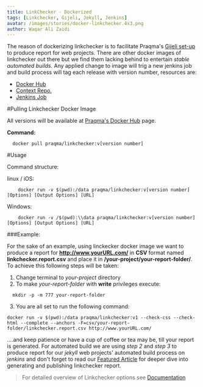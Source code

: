 ```yaml
---
title: LinkChecker - Dockerized
tags: [Linkchecker, Gijeli, Jekyll, Jenkins]
avatar: /images/stories/docker-linkchecker.4x3.png
author: Waqar Ali Zaidi
---
```


The reason of dockerizing linkchecker is to facilitate Praqma's [Gijeli set-up](/stories/GiJeLi-tool-stack-howto) to produce report for web projects. There are other docker images of linkchecker out there but we find them lacking behind to entertain _stable automated builds._
Any applied change to image will trig a new jenkins job and build process will tag each release with version number, resources are:
<!--break-->

- [Docker Hub](https://hub.docker.com/r/praqma/linkchecker/)
- [Context Repo.](https://github.com/Praqma/linkchecker)
- [Jenkins Job](http://code.praqma.net/ci/view/GiJeLi/job/linkchecker-docker_buld-and-publish/)


#Pulling Linkchecker Docker Image

All versions will be available at [Praqma's Docker Hub](https://hub.docker.com/r/praqma/linkchecker/) page.

**Command:**

```
  docker pull praqma/linkchecker:v[version number]
```

#Usage

Command structure:

  linux / iOS:

```
    docker run -v $(pwd):/data praqma/linkchecker:v[version number] [Options] [Output Options] [URL]
```

  Windows:

```
    docker run -v /$(pwd):\\data praqma/linkchecker:v[version number] [Options] [Output Options] [URL]
```


###Example:

For the sake of an example, using linckecker docker image we want to produce a report for **http://www.yourURL.com/** in **CSV** format named **linkchecker.report.csv** and place it in **/your-project/your-report-folder/**. To achieve this following steps will be taken:

1. Change terminal to _your-project_ directory
2. To make _your-report-folder_ with **write** privileges execute: <br>
```
  mkdir -p -m 777 your-report-folder
```

3. You are all set to run the following command:

```
docker run -v $(pwd):/data praqma/linkchecker:v1 --check-css --check-html --complete --anchors -F=csv/your-report-folder/linkchecker.report.csv http://www.yourURL.com/
```

....and keep patience or have a cup of coffee or tea may be, till your report is generated. For automated build we are using _step 2_ and _step 3_ to produce report for our _jekyll_ web projects' automated build process on _jenkins_ and don't forget to read our [Featured Article](/stories/linkckecker-jekyll-flavor) for deeper dive into generating and publishing linkchecker report.

>For detailed overview of Linkchecker options see [Documentation](https://wummel.github.io/linkchecker/man1/linkchecker.1.html)
